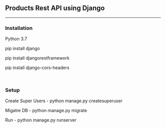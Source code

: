 <h2><b>Products Rest API using Django</b></h2>
<hr>
    <h3>Installation</h3>
     <p>Python 3.7</p>
     <p>pip install django</p>
     <p>pip install djangorestframework</p>
     <p> pip install django-cors-headers</p>
     <br>
    <h3>Setup</h3>
     <p>Create Super Users - python manage.py createsuperuser</p>
     <p>Migatre DB - python manage.py migrate</p>
     <p>Run - python manage.py runserver</p>
            
